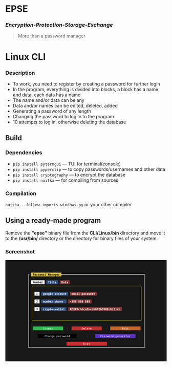 # **EPSE** 
### ***Encryption-Protection-Storage-Exchange***
> More than a password manager

# Linux CLI
### **Description**
* To work, you need to register by creating a password for further login
* In the program, everything is divided into blocks, a block has a name and data, each data has a name
* The name and/or data can be any
* Data and/or names can be edited, deleted, added
* Generating a password of any length
* Changing the password to log in to the program
* 10 attempts to log in, otherwise deleting the database

## Build
### Dependencies
* `pip install pytermgui` — TUI for terminal(console)
* `pip install pyperclip` — to copy passwords/usernames and other data
* `pip install cryptography` — to encrypt the database
* `pip install nuitka` — for compiling from sources

### Compilation
`nuitka --follow-imports windows.py`
or your other compiler

## Using a ready-made program
Remove the **"epse"** binary file from the **CLI/Linux/bin** directory and move it to the **/usr/bin/** directory or the directory for binary files of your system.

### Screenshot
<img src="epse_cli.png">
